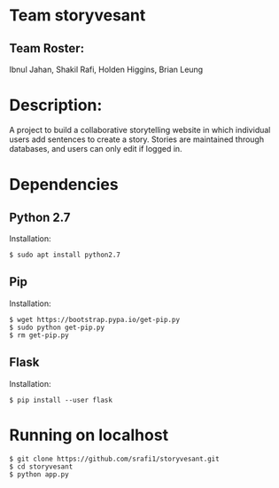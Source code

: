 # Team storyvesant
## Team Roster:
Ibnul Jahan, Shakil Rafi, Holden Higgins, Brian Leung

# Description:
A project to build a collaborative storytelling website in which individual users add sentences to create a story. Stories are maintained through databases, and users can only edit if logged in.

# Dependencies
## Python 2.7
Installation: 
```
$ sudo apt install python2.7
```
## Pip
Installation:
```
$ wget https://bootstrap.pypa.io/get-pip.py
$ sudo python get-pip.py
$ rm get-pip.py
```
## Flask
Installation:
```
$ pip install --user flask
```

# Running on localhost
```
$ git clone https://github.com/srafi1/storyvesant.git
$ cd storyvesant
$ python app.py
```
